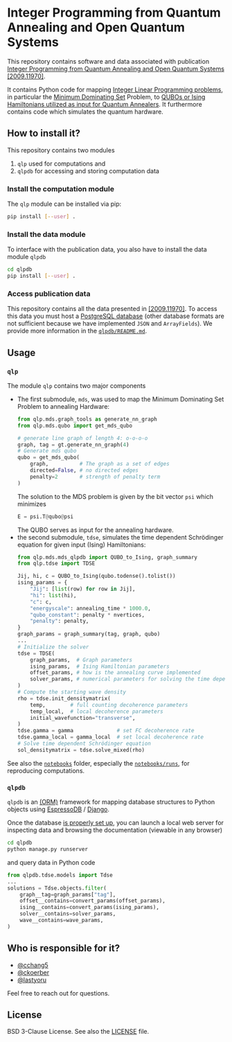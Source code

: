 # Integer Programming from Quantum Annealing and Open Quantum Systems

This repository contains software and data associated with publication [Integer Programming from Quantum Annealing and Open Quantum Systems [2009.11970]](https://arxiv.org/abs/2009.11970).

It contains Python code for mapping [Integer Linear Programming problems](https://en.wikipedia.org/wiki/Integer_programming), in particular the [Minimum Dominating Set](https://mathworld.wolfram.com/MinimumDominatingSet.html) Problem, to [QUBOs or Ising Hamiltonians utilized as input for Quantum Annealers](https://docs.dwavesys.com/docs/latest/c_gs_3.html#qubo).
It furthermore contains code which simulates the quantum hardware.


## How to install it?

This repository contains two modules

1. `qlp` used for computations and
2. `qlpdb` for accessing and storing computation data


### Install the computation module
The `qlp` module can be installed via pip:
```bash
pip install [--user] .
```

### Install the data module

To interface with the publication data, you also have to install the data module `qlpdb`
```bash
cd qlpdb
pip install [--user] .
```

### Access publication data

This repository contains all the data presented in [[2009.11970]](https://arxiv.org/abs/2009.11970).
To access this data you must host a [PostgreSQL database](https://www.postgresql.org/about/) (other database formats are not sufficient because we have implemented `JSON` and `ArrayFields`).
We provide more information in the [`qlpdb/README.md`](qlpdb/README.md).

## Usage

### `qlp`

The module `qlp` contains two major components

* The first submodule, `mds`, was used to map the Minimum Dominating Set Problem to annealing Hardware:
    ```python
    from qlp.mds.graph_tools as generate_nn_graph
    from qlp.mds.qubo import get_mds_qubo

    # generate line graph of length 4: o-o-o-o
    graph, tag = gt.generate_nn_graph(4)
    # Generate mds qubo
    qubo = get_mds_qubo(
        graph,          # The graph as a set of edges
        directed=False, # no directed edges
        penalty=2       # strength of penalty term
    )
    ```
    The solution to the MDS problem is given by the bit vector `psi` which minimizes
    ```python
    E = psi.T@qubo@psi
    ```
    The QUBO serves as input for the annealing hardware.
* the second submodule, `tdse`, simulates the time dependent Schrödinger equation for given input (Ising) Hamiltonians:
    ```python
    from qlp.mds.mds_qlpdb import QUBO_to_Ising, graph_summary
    from qlp.tdse import TDSE

    Jij, hi, c = QUBO_to_Ising(qubo.todense().tolist())
    ising_params = {
        "Jij": [list(row) for row in Jij],
        "hi": list(hi),
        "c": c,
        "energyscale": annealing_time * 1000.0,
        "qubo_constant": penalty * nvertices,
        "penalty": penalty,
    }
    graph_params = graph_summary(tag, graph, qubo)
    ...
    # Initialize the solver
    tdse = TDSE(
        graph_params,  # Graph parameters
        ising_params,  # Ising Hamiltonian parameters
        offset_params, # how is the annealing curve implemented
        solver_params, # numerical parameters for solving the time dependent equation
    )
    # Compute the starting wave density
    rho = tdse.init_densitymatrix(
        temp,        # full counting decoherence parameters
        temp_local,  # local decoherence parameters
        initial_wavefunction="transverse",
    )
    tdse.gamma = gamma              # set FC decoherence rate
    tdse.gamma_local = gamma_local  # set local decoherence rate
    # Solve time dependent Schrödinger equation
    sol_densitymatrix = tdse.solve_mixed(rho)
    ```

See also the [`notebooks`](notebooks) folder, especially the [`notebooks/runs`](notebooks/runs), for reproducing computations.

### `qlpdb`

`qlpdb` is an [(ORM)](https://en.wikipedia.org/wiki/Object–relational_mapping) framework for mapping database structures to Python objects using [EspressoDB](https://espressodb.readthedocs.io/en/latest/) / [Django](https://www.djangoproject.com).

Once the database [is properly set up](qlpdb/README.md), you can launch a local web server for inspecting data and browsing the documentation (viewable in any browser)
```bash
cd qlpdb
python manage.py runserver
```
and query data in Python code
```python
from qlpdb.tdse.models import Tdse
...
solutions = Tdse.objects.filter(
    graph__tag=graph_params["tag"],
    offset__contains=convert_params(offset_params),
    ising__contains=convert_params(ising_params),
    solver__contains=solver_params,
    wave__contains=wave_params,
)
```

## Who is responsible for it?
* [@cchang5](https://github.com/cchang5)
* [@ckoerber](https://www.ckoerber.com)
* [@lastyoru](https://github.com/lastyoru)

Feel free to reach out for questions.

## License

BSD 3-Clause License. See also the [LICENSE](LICENSE.md) file.
